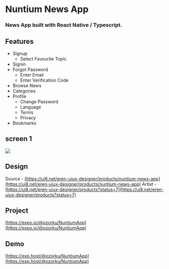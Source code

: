 # Nuntium News App

### News App built with React Native / Typescript.

## Features

- Signup
  - Select Favourite Topic
- Signin
- Forgot Password
  - Enter Email
  - Enter Verification Code
- Browse News
- Categories
- Profile
  - Change Password
  - Language
  - Terms
  - Privacy
- Bookmarks

## screen 1

![](screenrecord.gif)

## Design

Source - [https://ui8.net/eren-uiux-designer/products/nuntium-news-app](https://ui8.net/eren-uiux-designer/products/nuntium-news-app)
Artist - [https://ui8.net/eren-uiux-designer/products?status=7](https://ui8.net/eren-uiux-designer/products?status=7)

## Project

[https://expo.io/@ozorku/NuntiumApp](https://expo.io/@ozorku/NuntiumApp)

## Demo

[https://exp.host/@ozorku/NuntiumApp](https://exp.host/@ozorku/NuntiumApp)
